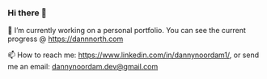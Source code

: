 ### Hi there 👋

🔭 I’m currently working on a personal portfolio. You can see the current progress @ https://dannnorth.com  

📫 How to reach me: https://www.linkedin.com/in/dannynoordam1/, or send me an email: dannynoordam.dev@gmail.com

<!--
**dannynoordamdev/dannynoordamdev** is a ✨ _special_ ✨ repository because its `README.md` (this file) appears on your GitHub profile.

Here are some ideas to get you started:

- 🔭 I’m currently working on ...
- 🌱 I’m currently learning ...
- 👯 I’m looking to collaborate on ...
- 🤔 I’m looking for help with ...
- 💬 Ask me about ...
- 📫 How to reach me: ...
- 😄 Pronouns: ...
- ⚡ Fun fact: ...
-->
